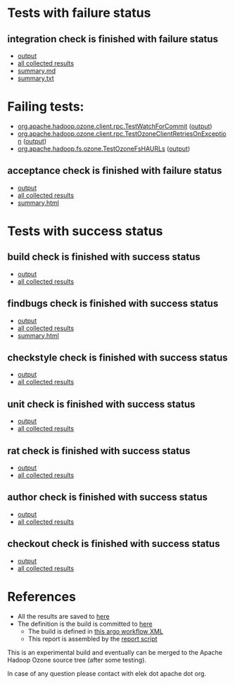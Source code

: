 # Tests with failure status

## integration check is finished with failure status

   * [output](https://raw.githubusercontent.com/elek/ozone-ci-q4/master/pr/pr-hdds-2238-79fll/integration/output.log)
   * [all collected results](https://github.com/elek/ozone-ci-q4/tree/master/pr/pr-hdds-2238-79fll/integration)
   * [summary.md](https://github.com/elek/ozone-ci-q4/tree/master/pr/pr-hdds-2238-79fll/integration/summary.md)
   * [summary.txt](https://github.com/elek/ozone-ci-q4/tree/master/pr/pr-hdds-2238-79fll/integration/summary.txt)

# Failing tests: 

 * [org.apache.hadoop.ozone.client.rpc.TestWatchForCommit](hadoop-ozone/integration-test/org.apache.hadoop.ozone.client.rpc.TestWatchForCommit.txt) ([output](hadoop-ozone/integration-test/org.apache.hadoop.ozone.client.rpc.TestWatchForCommit-output.txt))
 * [org.apache.hadoop.ozone.client.rpc.TestOzoneClientRetriesOnException](hadoop-ozone/integration-test/org.apache.hadoop.ozone.client.rpc.TestOzoneClientRetriesOnException.txt) ([output](hadoop-ozone/integration-test/org.apache.hadoop.ozone.client.rpc.TestOzoneClientRetriesOnException-output.txt))
 * [org.apache.hadoop.fs.ozone.TestOzoneFsHAURLs](hadoop-ozone/ozonefs/org.apache.hadoop.fs.ozone.TestOzoneFsHAURLs.txt) ([output](hadoop-ozone/ozonefs/org.apache.hadoop.fs.ozone.TestOzoneFsHAURLs-output.txt))

## acceptance check is finished with failure status

   * [output](https://raw.githubusercontent.com/elek/ozone-ci-q4/master/pr/pr-hdds-2238-79fll/acceptance/output.log)
   * [all collected results](https://github.com/elek/ozone-ci-q4/tree/master/pr/pr-hdds-2238-79fll/acceptance)
   * [summary.html](https://elek.github.io/ozone-ci-q4/pr/pr-hdds-2238-79fll/acceptance/summary.html)



# Tests with success status

## build check is finished with success status

   * [output](https://raw.githubusercontent.com/elek/ozone-ci-q4/master/pr/pr-hdds-2238-79fll/build/output.log)
   * [all collected results](https://github.com/elek/ozone-ci-q4/tree/master/pr/pr-hdds-2238-79fll/build)


## findbugs check is finished with success status

   * [output](https://raw.githubusercontent.com/elek/ozone-ci-q4/master/pr/pr-hdds-2238-79fll/findbugs/output.log)
   * [all collected results](https://github.com/elek/ozone-ci-q4/tree/master/pr/pr-hdds-2238-79fll/findbugs)
   * [summary.html](https://elek.github.io/ozone-ci-q4/pr/pr-hdds-2238-79fll/findbugs/summary.html)


## checkstyle check is finished with success status

   * [output](https://raw.githubusercontent.com/elek/ozone-ci-q4/master/pr/pr-hdds-2238-79fll/checkstyle/output.log)
   * [all collected results](https://github.com/elek/ozone-ci-q4/tree/master/pr/pr-hdds-2238-79fll/checkstyle)


## unit check is finished with success status

   * [output](https://raw.githubusercontent.com/elek/ozone-ci-q4/master/pr/pr-hdds-2238-79fll/unit/output.log)
   * [all collected results](https://github.com/elek/ozone-ci-q4/tree/master/pr/pr-hdds-2238-79fll/unit)


## rat check is finished with success status

   * [output](https://raw.githubusercontent.com/elek/ozone-ci-q4/master/pr/pr-hdds-2238-79fll/rat/output.log)
   * [all collected results](https://github.com/elek/ozone-ci-q4/tree/master/pr/pr-hdds-2238-79fll/rat)


## author check is finished with success status

   * [output](https://raw.githubusercontent.com/elek/ozone-ci-q4/master/pr/pr-hdds-2238-79fll/author/output.log)
   * [all collected results](https://github.com/elek/ozone-ci-q4/tree/master/pr/pr-hdds-2238-79fll/author)


## checkout check is finished with success status

   * [output](https://raw.githubusercontent.com/elek/ozone-ci-q4/master/pr/pr-hdds-2238-79fll/checkout/output.log)
   * [all collected results](https://github.com/elek/ozone-ci-q4/tree/master/pr/pr-hdds-2238-79fll/checkout)




# References

 * All the results are saved to [here](https://github.com/elek/ozone-ci-q4/tree/master/pr/pr-hdds-2238-79fll/)
 * The definition is the build is committed to [here](https://github.com/elek/argo-ozone)
    * The build is defined in [this argo workflow XML](https://github.com/elek/argo-ozone/blob/master/ozone-build.yaml)
    * This report is assembled by the [report script](https://github.com/elek/argo-ozone/blob/master/scripts/report.sh)

This is an experimental build and eventually can be merged to the Apache Hadoop Ozone source tree (after some testing).

In case of any question please contact with elek dot apache dot org.

